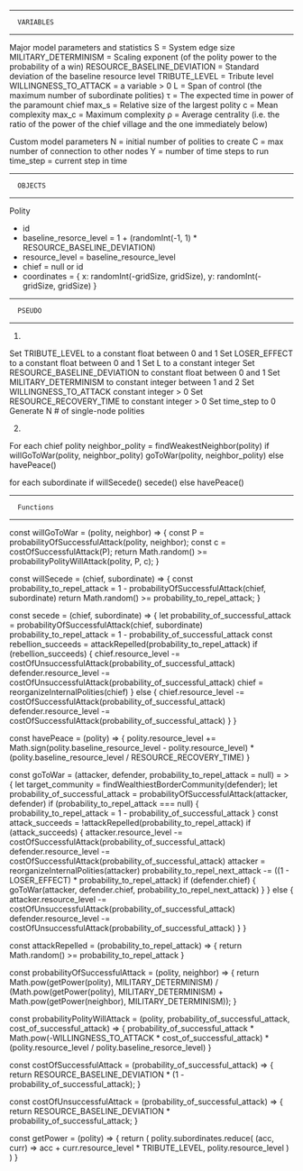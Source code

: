 ----------------------
      VARIABLES
----------------------
Major model parameters and statistics 
S = System edge size 
MILITARY_DETERMINISM = Scaling exponent (of the polity power to the probability of a win) 
RESOURCE_BASELINE_DEVIATION = Standard deviation of the baseline resource level 
TRIBUTE_LEVEL = Tribute level 
WILLINGNESS_TO_ATTACK = a variable > 0
L = Span of control (the maximum number of subordinate polities) 
τ = The expected time in power of the paramount chief 
max_s = Relative size of the largest polity 
c = Mean complexity
max_c = Maximum complexity
ρ = Average centrality (i.e. the ratio of the power of the chief village and the one immediately below) 

Custom model parameters
N = initial number of polities to create 
C = max number of connection to other nodes
Y = number of time steps to run
time_step = current step in time

----------------------
      OBJECTS
----------------------
Polity
  - id
  - baseline_resorce_level = 1 + (randomInt(-1, 1) * RESOURCE_BASELINE_DEVIATION)
  - resource_level = baseline_resource_level
  - chief = null or id
  - coordinates = {
      x: randomInt(-gridSize, gridSize), 
      y: randomInt(-gridSize, gridSize)
    }

----------------------
      PSEUDO
----------------------
1.
Set TRIBUTE_LEVEL to a constant float between 0 and 1
Set LOSER_EFFECT to a constant float between 0 and 1
Set L to a constant integer
Set RESOURCE_BASELINE_DEVIATION to constant float between 0 and 1
Set MILITARY_DETERMINISM to constant integer between 1 and 2
Set WILLINGNESS_TO_ATTACK constant integer > 0
Set RESOURCE_RECOVERY_TIME to constant integer > 0
Set time_step to 0
Generate N # of single-node polities

2.
For each chief polity
  neighbor_polity = findWeakestNeighbor(polity)
  if willGoToWar(polity, neighbor_polity)
    goToWar(polity, neighbor_polity)
  else
    havePeace()
  
  for each subordinate
    if willSecede()
      secede()
    else
      havePeace()
      
----------------------
      Functions
----------------------
const willGoToWar = (polity, neighbor) => {
  const P = probabilityOfSuccessfulAttack(polity, neighbor);
  const c = costOfSuccessfulAttack(P);
  return Math.random() >= probabilityPolityWillAttack(polity, P, c);
}

const willSecede = (chief, subordinate) => {
  const probability_to_repel_attack = 1 - probabilityOfSuccessfulAttack(chief, subordinate)
  return Math.random() >= probability_to_repel_attack;
}

const secede = (chief, subordinate) => {
  let probability_of_successful_attack = probabilityOfSuccessfulAttack(chief, subordinate)
  probability_to_repel_attack = 1 - probability_of_successful_attack
  const rebellion_succeeds = attackRepelled(probability_to_repel_attack)
  if (rebellion_succeeds) {
    chief.resource_level -= costOfUnsuccessfulAttack(probability_of_successful_attack)
    defender.resource_level -= costOfUnsuccessfulAttack(probability_of_successful_attack)
    chief = reorganizeInternalPolities(chief)
  } else {
    chief.resource_level -= costOfSuccessfulAttack(probability_of_successful_attack)
    defender.resource_level -= costOfSuccessfulAttack(probability_of_successful_attack)
  }
}

const havePeace = (polity) => {
  polity.resource_level += Math.sign(polity.baseline_resource_level - polity.resource_level) * (polity.baseline_resource_level / RESOURCE_RECOVERY_TIME)
}

const goToWar = (attacker, defender, probability_to_repel_attack = null) = > {
  let target_community = findWealthiestBorderCommunity(defender);
  let probability_of_successful_attack = probabilityOfSuccessfulAttack(attacker, defender)
  if (probability_to_repel_attack === null) {
    probability_to_repel_attack = 1 - probability_of_successful_attack
  }
  const attack_succeeds = !attackRepelled(probability_to_repel_attack)
  if (attack_succeeds) {
    attacker.resource_level -= costOfSuccessfulAttack(probability_of_successful_attack)
    defender.resource_level -= costOfSuccessfulAttack(probability_of_successful_attack)
    attacker = reorganizeInternalPolities(attacker)
    probability_to_repel_next_attack -= ((1 - LOSER_EFFECT) * probability_to_repel_attack)
    if (defender.chief) {
      goToWar(attacker, defender.chief, probability_to_repel_next_attack)
    }
  } else {
    attacker.resource_level -= costOfUnsuccessfulAttack(probability_of_successful_attack)
    defender.resource_level -= costOfUnsuccessfulAttack(probability_of_successful_attack)
  }
}

const attackRepelled = (probability_to_repel_attack) => {
  return Math.random() >= probability_to_repel_attack
}

const probabilityOfSuccessfulAttack = (polity, neighbor) => {
  return Math.pow(getPower(polity), MILITARY_DETERMINISM) / (Math.pow(getPower(polity), MILITARY_DETERMINISM) + Math.pow(getPower(neighbor), MILITARY_DETERMINISM));
}

const probabilityPolityWillAttack = (polity, probability_of_successful_attack, cost_of_successful_attack) => {
  probability_of_successful_attack * Math.pow(-WILLINGNESS_TO_ATTACK * cost_of_successful_attack) * (polity.resource_level / polity.baseline_resorce_level)
}

const costOfSuccessfulAttack = (probability_of_successful_attack) => {
  return RESOURCE_BASELINE_DEVIATION * (1 - probability_of_successful_attack);
}

const costOfUnsuccessfulAttack = (probability_of_successful_attack) => {
  return RESOURCE_BASELINE_DEVIATION * probability_of_successful_attack;
}

const getPower = (polity) => {
  return (
    polity.subordinates.reduce(
      (acc, curr) => acc + curr.resource_level * TRIBUTE_LEVEL,
      polity.resource_level
    )
  )
}

